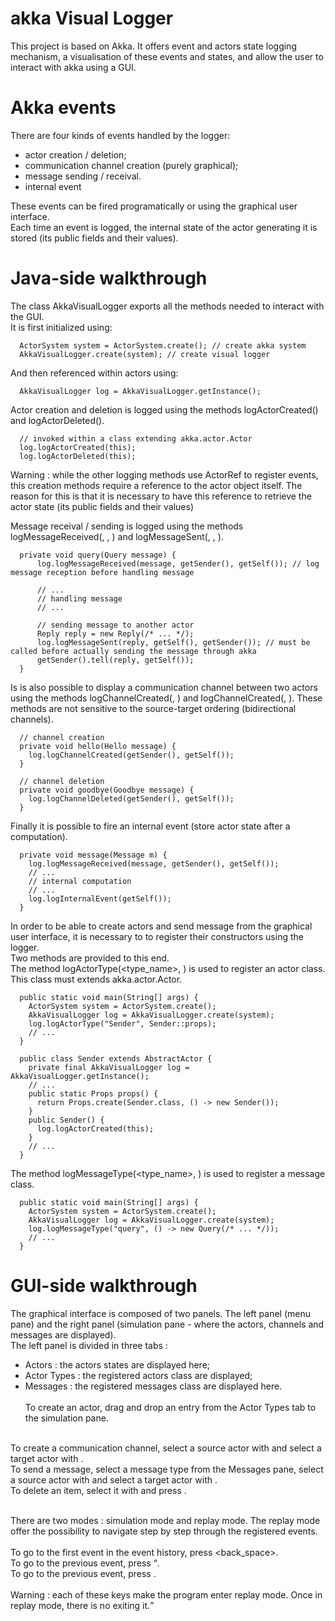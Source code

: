# akka Visual Logger

This project is based on Akka. It offers event and actors state logging mechanism, a visualisation of these events and states, and allow the user to interact with akka using a GUI.

# Akka events

There are four kinds of events handled by the logger:
- actor creation / deletion;
- communication channel creation (purely graphical);
- message sending / receival.
- internal event

These events can be fired programatically or using the graphical user interface. <br/>
Each time an event is logged, the internal state of the actor generating it is stored (its public fields and their values).

# Java-side walkthrough

The class AkkaVisualLogger exports all the methods needed to interact with the GUI. <br/>
It is first initialized using:

```
  ActorSystem system = ActorSystem.create(); // create akka system
  AkkaVisualLogger.create(system); // create visual logger
```

And then referenced within actors using:

```
  AkkaVisualLogger log = AkkaVisualLogger.getInstance();
```

Actor creation and deletion is logged using the methods logActorCreated(<actor>) and logActorDeleted(<actor>).
  
```
  // invoked within a class extending akka.actor.Actor
  log.logActorCreated(this);
  log.logActorDeleted(this);
```
Warning : while the other logging methods use ActorRef to register events, this creation methods require a reference to the actor object itself. The reason for this is that it is necessary to have this reference to retrieve the actor state (its public fields and their values)

Message receival / sending is logged using the methods logMessageReceived(<message>, <source>, <target>) and logMessageSent(<message>, <source>, <target>).
  
```
  private void query(Query message) {
      log.logMessageReceived(message, getSender(), getSelf()); // log message reception before handling message
      
      // ...
      // handling message
      // ...
      
      // sending message to another actor
      Reply reply = new Reply(/* ... */);
      log.logMessageSent(reply, getSelf(), getSender()); // must be called before actually sending the message through akka
      getSender().tell(reply, getSelf());
  }
```
Is is also possible to display a communication channel between two actors using the methods logChannelCreated(<source>, <target>) and logChannelCreated(<source>, <target>). These methods are not sensitive to the source-target ordering (bidirectional channels).
  
```
  // channel creation
  private void hello(Hello message) {
    log.logChannelCreated(getSender(), getSelf());
  }
  
  // channel deletion
  private void goodbye(Goodbye message) {
    log.logChannelDeleted(getSender(), getSelf());
  }
```
Finally it is possible to fire an internal event (store actor state after a computation).

```
  private void message(Message m) {
    log.logMessageReceived(message, getSender(), getSelf());
    // ...
    // internal computation
    // ...
    log.logInternalEvent(getSelf());
  }
```

In order to be able to create actors and send message from the graphical user interface, it is necessary to to register their constructors using the logger. <br/>
Two methods are provided to this end. <br/>
The method logActorType(<type_name>, <constuctor>) is used to register an actor class. This class must extends akka.actor.Actor.

```
  public static void main(String[] args) {
    ActorSystem system = ActorSystem.create();
    AkkaVisualLogger log = AkkaVisualLogger.create(system);
    log.logActorType("Sender", Sender::props);
    // ...
  }
  
  public class Sender extends AbstractActor {
    private final AkkaVisualLogger log = AkkaVisualLogger.getInstance();
    // ...
    public static Props props() {
      return Props.create(Sender.class, () -> new Sender());
    }
    public Sender() {
      log.logActorCreated(this);
    }
    // ...
  }
```
The method logMessageType(<type_name>, <constructo>) is used to register a message class.
  
```
  public static void main(String[] args) {
    ActorSystem system = ActorSystem.create();
    AkkaVisualLogger log = AkkaVisualLogger.create(system);
    log.logMessageType("query", () -> new Query(/* ... */));
    // ...
  }
```

# GUI-side walkthrough
The graphical interface is composed of two panels. The left panel (menu pane) and the right panel (simulation pane - where the actors, channels and messages are displayed). <br/>
The left panel is divided in three tabs :
- Actors : the actors states are displayed here;
- Actor Types : the registered actors class are displayed;
- Messages : the registered messages class are displayed here.
<br/> <br/>
To create an actor, drag and drop an entry from the Actor Types tab to the simulation pane.
<br/>
To create a communication channel, select a source actor with <left_click> and select a target actor with <ctr+left_click>.
<br/>
To send a message, select a message type from the Messages pane, select a source actor with <left_click> and select a target actor with <alt+left_click>.
<br/>
To delete an item, select it with <left_click> and press <suppr>.
<br/> <br/>

There are two modes : simulation mode and replay mode. The replay mode offer the possibility to navigate step by step through the registered events.
<br/> <br/>
To go to the first event in the event history, press <back_space>.
<br/>
To go to the previous event, press <q>.
  <br/>
To go to the previous event, press <d>.
<br/> <br/>
Warning : each of these keys make the program enter replay mode. Once in replay mode, there is no exiting it.
